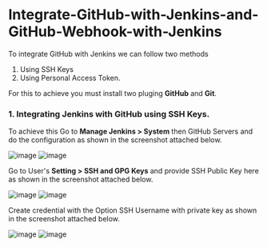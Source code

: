 # Integrate-GitHub-with-Jenkins-and-GitHub-Webhook-with-Jenkins

To integrate GitHub with Jenkins we can follow two methods

1. Using SSH Keys
2. Using Personal Access Token.

For this to achieve you must install two pluging **GitHub** and **Git**.

### 1. Integrating Jenkins with GitHub using SSH Keys.

To achieve this Go to **Manage Jenkins > System** then GitHub Servers and do the configuration as shown in the screenshot attached below.

![image](https://github.com/user-attachments/assets/dc9b4e6b-b006-4dec-b11d-24ac054c7df2)
![image](https://github.com/user-attachments/assets/91ed169c-288d-4afc-84fb-3699edfee6ed)

Go to User's **Setting > SSH and GPG Keys** and provide SSH Public Key here as shown in the screenshot attached below.

![image](https://github.com/user-attachments/assets/7212e1c2-3232-4cf2-a8cf-d7fb84f82244)
![image](https://github.com/user-attachments/assets/d28c539a-148d-4335-b89f-5427bb424294)

Create credential with the Option SSH Username with private key as shown in the screenshot attached below.

![image](https://github.com/user-attachments/assets/18f4be97-6302-4cf5-bf56-bb865bcd6fad)
![image](https://github.com/user-attachments/assets/73855d11-82aa-4b7c-9b64-900b3e09fe40)
